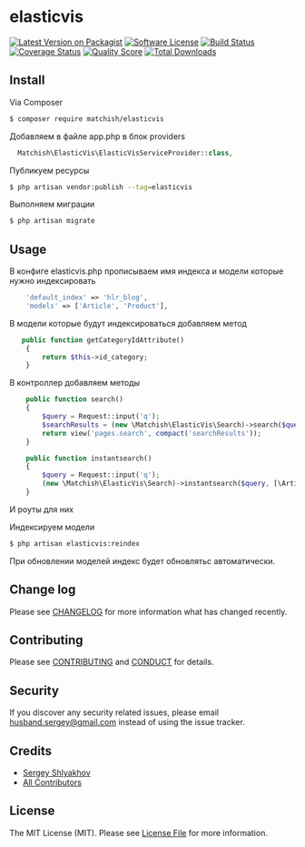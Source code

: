 # elasticvis

[![Latest Version on Packagist][ico-version]][link-packagist]
[![Software License][ico-license]](LICENSE.md)
[![Build Status][ico-travis]][link-travis]
[![Coverage Status][ico-scrutinizer]][link-scrutinizer]
[![Quality Score][ico-code-quality]][link-code-quality]
[![Total Downloads][ico-downloads]][link-downloads]

## Install

Via Composer

``` bash
$ composer require matchish/elasticvis
```

Добавляем в файле app.php в блок providers
```php
  Matchish\ElasticVis\ElasticVisServiceProvider::class,
```

Публикуем ресурсы
``` bash
$ php artisan vendor:publish --tag=elasticvis
```

Выполняем миграции
``` bash
$ php artisan migrate
```

## Usage

В конфиге elasticvis.php прописываем имя индекса и модели которые нужно индексировать

``` php
    'default_index' => 'hlr_blog',
    'models' => ['Article', 'Product'],
```
В модели которые будут индексироваться добавляем метод
``` php
   public function getCategoryIdAttribute()
    {
        return $this->id_category;
    }
```

В контроллер добавляем методы
``` php
    public function search()
    {
        $query = Request::input('q');
        $searchResults = (new \Matchish\ElasticVis\Search)->search($query, [\Article::class, \News::class]);
        return view('pages.search', compact('searchResults'));
    }

    public function instantsearch()
    {
        $query = Request::input('q');
        (new \Matchish\ElasticVis\Search)->instantsearch($query, [\Article::class, \News::class]);
    }
```
И роуты для них

Индексируем модели
``` bash
$ php artisan elasticvis:reindex
```
При обновлении моделей индекс будет обновлятьс автоматически.

## Change log

Please see [CHANGELOG](CHANGELOG.md) for more information what has changed recently.

## Contributing

Please see [CONTRIBUTING](CONTRIBUTING.md) and [CONDUCT](CONDUCT.md) for details.

## Security

If you discover any security related issues, please email husband.sergey@gmail.com instead of using the issue tracker.

## Credits

- [Sergey Shlyakhov][link-author]
- [All Contributors][link-contributors]

## License

The MIT License (MIT). Please see [License File](LICENSE.md) for more information.

[ico-version]: https://img.shields.io/packagist/v/matchish/elasticvis.svg?style=flat-square
[ico-license]: https://img.shields.io/badge/license-MIT-brightgreen.svg?style=flat-square
[ico-travis]: https://img.shields.io/travis/husband/elasticvis/master.svg?style=flat-square
[ico-scrutinizer]: https://img.shields.io/scrutinizer/coverage/g/husband/elasticvis.svg?style=flat-square
[ico-code-quality]: https://img.shields.io/scrutinizer/g/husband/elasticvis.svg?style=flat-square
[ico-downloads]: https://img.shields.io/packagist/dt/matchish/elasticvis.svg?style=flat-square

[link-packagist]: https://packagist.org/packages/matchish/elasticvis
[link-travis]: https://travis-ci.org/husband/elasticvis
[link-scrutinizer]: https://scrutinizer-ci.com/g/husband/elasticvis/code-structure
[link-code-quality]: https://scrutinizer-ci.com/g/husband/elasticvis
[link-downloads]: https://packagist.org/packages/matchish/elasticvis
[link-author]: https://github.com/husband
[link-contributors]: ../../contributors
